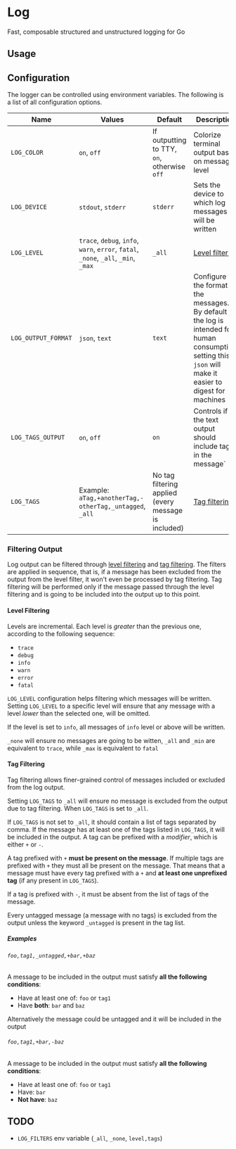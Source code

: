 # Log

Fast, composable structured and unstructured logging for Go

## Usage

## Configuration

The logger can be controlled using environment variables. The following is a list of all configuration options.

| Name                | Values                                                                              | Default                                              | Description                                                                                                                                                   |
|---------------------|-------------------------------------------------------------------------------------|------------------------------------------------------|---------------------------------------------------------------------------------------------------------------------------------------------------------------|
| `LOG_COLOR`         | `on`, `off`                                                                         | If outputting to TTY, `on`, otherwise `off`          | Colorize terminal output based on message level                                                                                                               |
| `LOG_DEVICE`        | `stdout`, `stderr`                                                                  | `stderr`                                             | Sets the device to which log messages will be written                                                                                                         |
| `LOG_LEVEL`         | `trace`, `debug`, `info`, `warn`, `error`, `fatal`, `_none`, `_all`, `_min`, `_max` | `_all`                                               | [Level filtering](#level-filtering)                                                                                                                           |
| `LOG_OUTPUT_FORMAT` | `json`, `text`                                                                      | `text`                                               | Configure the format of the messages. By default the log is intended for human consumption, setting this to `json` will make it easier to digest for machines |
| `LOG_TAGS_OUTPUT`   | `on`, `off`                                                                         | `on`                                                 | Controls if the text output should include tags in the message`                                                                                               |
| `LOG_TAGS`          | Example: `aTag,+anotherTag,-otherTag,_untagged`, `_all`                             | No tag filtering applied (every message is included) | [Tag filtering](#tag-filtering)                                                                                                                               |

### Filtering Output

Log output can be filtered through [level filtering](#level-filtering) and [tag filtering](#tag-filtering).
The filters are applied in sequence, that is, if a message has been excluded from the output from the level filter, it won't even be processed by tag filtering. Tag filtering will be performed only if the message passed through the level filtering and is going to be included into the output up to this point.

#### Level Filtering

Levels are incremental. Each level is _greater_ than the previous one, according to the following sequence:

- `trace`
- `debug`
- `info`
- `warn`
- `error`
- `fatal`

`LOG_LEVEL` configuration helps filtering which messages will be written.
Setting `LOG_LEVEL` to a specific level will ensure that any message with a level _lower_ than the selected one, will be omitted.

If the level is set to `info`, all messages of `info` level or above will be written.

`_none` will ensure no messages are going to be witten, `_all` and `_min` are equivalent to `trace`, while `_max` is equivalent to `fatal`

#### Tag Filtering

Tag filtering allows finer-grained control of messages included or excluded from the log output.

Setting `LOG_TAGS` to `_all` will ensure no message is excluded from the output due to tag filtering. When `LOG_TAGS` is set to `_all`.

If `LOG_TAGS` is not set to `_all`, it should contain a list of tags separated by comma. If the message has at least one of the tags listed in `LOG_TAGS`, it will be included in the output.
A tag can be prefixed with a _modifier_, which is either `+` or `-`.

A tag prefixed with `+` **must be present on the message**. If multiple tags are prefixed with `+` they must all be present on the message. That means that a message must have every tag prefixed with a `+` and **at least one unprefixed tag** (if any present in `LOG_TAGS`).

If a tag is prefixed with `-`, it must be absent from the list of tags of the message.

Every untagged message (a message with no tags) is excluded from the output unless the keyword `_untagged` is present in the tag list.

##### Examples

###### `foo,tag1,_untagged,+bar,+baz`

A message to be included in the output must satisfy **all the following conditions**:

- Have at least one of: `foo` or `tag1`
- Have **both**: `bar` and `baz`

Alternatively the message could be untagged and it will be included in the output

###### `foo,tag1,+bar,-baz`


A message to be included in the output must satisfy **all the following conditions**:

- Have at least one of: `foo` or `tag1`
- Have: `bar`
- **Not have**: `baz`

## TODO

- `LOG_FILTERS` env variable (`_all`, `_none`, `level,tags`)
